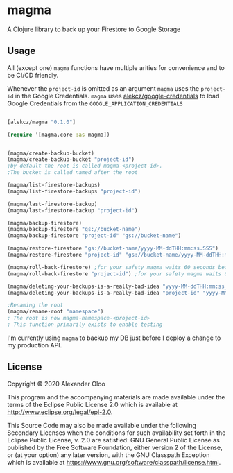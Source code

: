 # magma

A Clojure library to back up your Firestore to Google Storage

## Usage

All (except one) `magma` functions have multiple arities for convenience and to be CI/CD friendly. 

Whenever the `project-id` is omitted as an argument `magma` uses the `project-id` in the Google Credentials.
`magma` uses [alekcz/google-credentials](https://github.com/alekcz/google-credentials) to load Google Credentials from the `GOOGLE_APPLICATION_CREDENTIALS`


```clojure 

[alekcz/magma "0.1.0"]

(require '[magma.core :as magma])


(magma/create-backup-bucket)
(magma/create-backup-bucket "project-id")
;by default the root is called magma-<project-id>. 
;The bucket is called named after the root

(magma/list-firestore-backups)
(magma/list-firestore-backups "project-id")

(magma/last-firestore-backup)
(magma/last-firestore-backup "project-id")

(magma/backup-firestore)
(magma/backup-firestore "gs://bucket-name")
(magma/backup-firestore "project-id" "gs://bucket-name")

(magma/restore-firestore "gs://bucket-name/yyyy-MM-ddTHH:mm:ss.SSS")
(magma/restore-firestore "project-id" "gs://bucket-name/yyyy-MM-ddTHH:mm:ss.SSS")

(magma/roll-back-firestore) ;for your safety magma waits 60 seconds before starting the roll back
(magma/roll-back-firestore "project-id") ;for your safety magma waits 60 seconds before starting the roll back

(magma/deleting-your-backups-is-a-really-bad-idea "yyyy-MM-ddTHH:mm:ss_SSS")
(magma/deleting-your-backups-is-a-really-bad-idea "project-id" "yyyy-MM-ddTHH:mm:ss_SSS")

;Renaming the root
(magma/rename-root "namespace")
; The root is now magma-namespace-<project-id>
; This function primarily exists to enable testing
```

I'm currently using `magma` to backup my DB just before I deploy a change to my production API.

## License

Copyright © 2020 Alexander Oloo

This program and the accompanying materials are made available under the
terms of the Eclipse Public License 2.0 which is available at
http://www.eclipse.org/legal/epl-2.0.

This Source Code may also be made available under the following Secondary
Licenses when the conditions for such availability set forth in the Eclipse
Public License, v. 2.0 are satisfied: GNU General Public License as published by
the Free Software Foundation, either version 2 of the License, or (at your
option) any later version, with the GNU Classpath Exception which is available
at https://www.gnu.org/software/classpath/license.html.
